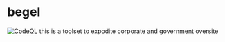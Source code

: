 # begel
[![CodeQL](https://github.com/true-public-access/begel/actions/workflows/github-code-scanning/codeql/badge.svg)](https://github.com/true-public-access/begel/actions/workflows/github-code-scanning/codeql)
this is a toolset to expodite corporate and government oversite

